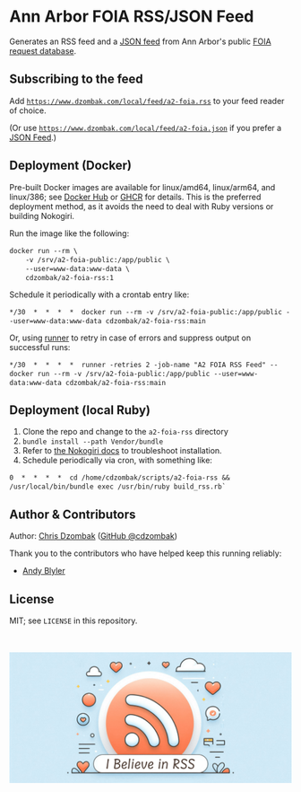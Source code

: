 # Ann Arbor FOIA RSS/JSON Feed

Generates an RSS feed and a [JSON feed](https://jsonfeed.org) from Ann Arbor's public [FOIA request database](https://www.a2gov.org/departments/city-clerk/Pages/FOIA-Requests.aspx).

## Subscribing to the feed

Add [`https://www.dzombak.com/local/feed/a2-foia.rss`](https://www.dzombak.com/local/feed/a2-foia.rss) to your feed reader of choice.

(Or use [`https://www.dzombak.com/local/feed/a2-foia.json`](https://www.dzombak.com/local/feed/a2-foia.json) if you prefer a [JSON Feed](https://jsonfeed.org).)

## Deployment (Docker)

Pre-built Docker images are available for linux/amd64, linux/arm64, and linux/386; see [Docker Hub](https://hub.docker.com/r/cdzombak/a2-foia-rss) or [GHCR](https://github.com/cdzombak/a2-foia-rss/pkgs/container/a2-foia-rss) for details. This is the preferred deployment method, as it avoids the need to deal with Ruby versions or building Nokogiri.

Run the image like the following:

```shell
docker run --rm \
    -v /srv/a2-foia-public:/app/public \
    --user=www-data:www-data \
    cdzombak/a2-foia-rss:1
```

Schedule it periodically with a crontab entry like:

```text
*/30  *  *  *  *  docker run --rm -v /srv/a2-foia-public:/app/public --user=www-data:www-data cdzombak/a2-foia-rss:main
```

Or, using [runner](https://github.com/cdzombak/runner) to retry in case of errors and suppress output on successful runs:

```text
*/30  *  *  *  *  runner -retries 2 -job-name "A2 FOIA RSS Feed" -- docker run --rm -v /srv/a2-foia-public:/app/public --user=www-data:www-data cdzombak/a2-foia-rss:main
```

## Deployment (local Ruby)

1. Clone the repo and change to the `a2-foia-rss` directory
1. `bundle install --path Vendor/bundle`
1. Refer to [the Nokogiri docs](http://www.nokogiri.org/tutorials/installing_nokogiri.html) to troubleshoot installation.
1. Schedule periodically via cron, with something like:

```text
0  *  *  *  *  cd /home/cdzombak/scripts/a2-foia-rss && /usr/local/bin/bundle exec /usr/bin/ruby build_rss.rb`
```

## Author & Contributors

Author: [Chris Dzombak](https://www.dzombak.com) ([GitHub @cdzombak](https://www.github.com/cdzombak))

Thank you to the contributors who have helped keep this running reliably:

- [Andy Blyler](https://github.com/ablyler)

## License

MIT; see `LICENSE` in this repository.

<br /><br />![I believe in RSS](i%20believe%20in%20rss.png)
